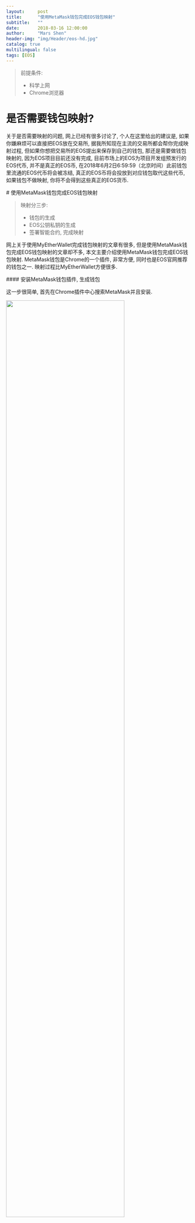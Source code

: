 ```yaml
---
layout:     post
title:      "使用MetaMask钱包完成EOS钱包映射"
subtitle:   ""
date:       2018-03-16 12:00:00
author:     "Mars Shen"
header-img: "img/Header/eos-hd.jpg"
catalog: true
multilingual: false
tags: [EOS]
---
```


<blockquote>前提条件:
	<ul>
		<li>科学上网</li>
		<li>Chrome浏览器</li>
	</ul>
</blockquote>

# 是否需要钱包映射?
<p>
	关于是否需要映射的问题, 网上已经有很多讨论了, 个人在这里给出的建议是, 如果你嫌麻烦可以直接把EOS放在交易所, 据我所知现在主流的交易所都会帮你完成映射过程, 但如果你想把交易所的EOS提出来保存到自己的钱包, 那还是需要做钱包映射的, 因为EOS项目目前还没有完成, 目前市场上的EOS为项目开发组预发行的EOS代币, 并不是真正的EOS币, 在2018年6月2日6:59:59（北京时间）此前钱包里流通的EOS代币将会被冻结, 真正的EOS币将会投放到对应钱包取代这些代币, 如果钱包不做映射, 你将不会得到这些真正的EOS货币.
</p>
# 使用MetaMask钱包完成EOS钱包映射
<blockquote>映射分三步:
	<ul>
		<li>钱包的生成</li>
		<li>EOS公钥私钥的生成</li>
		<li>签署智能合约, 完成映射</li>
	</ul>
</blockquote>
<p>
	网上关于使用MyEtherWallet完成钱包映射的文章有很多, 但是使用MetaMask钱包完成EOS钱包映射的文章却不多, 本文主要介绍使用MetaMask钱包完成EOS钱包映射. MetaMask钱包是Chrome的一个插件, 非常方便, 同时也是EOS官网推荐的钱包之一. 映射过程比MyEtherWallet方便很多.
</p>
#### 安装MetaMask钱包插件, 生成钱包
<p>
	这一步很简单, 首先在Chrome插件中心搜索MetaMask并且安装. 
</p>
<img src="{{ site.baseurl }}/img/EOSMapping/metamask.png" width="80%" heigh="80%">
<p>
	打开这个插件. 点击接受协议, 第二次协议出现时, 需要将协议滚到最下面接受按钮才会亮:
</p>
<img src="{{ site.baseurl }}/img/EOSMapping/metamaskstep1.png" width="60%" heigh="60%">
<p>
	创建一个新密码, 这个密码是用来登陆本地钱包账户的, 请牢记:
</p>
<img src="{{ site.baseurl }}/img/EOSMapping/metamaskstep2.png" width="60%" heigh="60%">
<p>
	他会给你12个英文单词, 找个安全的地方记好这12个单词, 因为这是唯一恢复你钱包的方法, 完了之后点击<code>I'VE COPIED IT SOMEWHERE SAFE</code>进入下一步:
</p>
<img src="{{ site.baseurl }}/img/EOSMapping/metamaskstep3.png" width="60%" heigh="60%">
<p>
	至此钱包部分就已经完成了, 你可以自己探索下这个钱包, 找到钱包的私钥保存好, 不要泄露.
</p>
#### EOS公钥私钥的生成
<p>
	这一步网上有很多工具可以一键生成EOS公钥和私钥, 但我没用过, 所以这里说的是官网生成方法, 首先进入EOS官网, 点击GOT. 注意这个按钮必须科学上网才能点, 因为EOS规定美国公民和中国公民无法参加这个EOS项目, 所以你得找个不是美国以及中国的ip才能点这个按钮.
</p>
<img src="{{ site.baseurl }}/img/EOSMapping/geteos.png" width="90%" heigh="90%">
<p>
	勾选所有选项, 进入下一页, 找到<code>Participation Instructions</code>选择<code>REGISTER</code>:
</p>
<img src="{{ site.baseurl }}/img/EOSMapping/regbutton.png" width="90%" heigh="90%">
<p>
	选择<code>METAMASK</code>, 打开你的Chrome MetaMask插件, 然后在网页上点击<code>EOS token distribution</code>按钮:
</p>
<img src="{{ site.baseurl }}/img/EOSMapping/regmaskinfo.png" width="90%" heigh="90%">
<p>
	这里页面上左边一栏从上到下分别是合约地址,你钱包的地址,以后映射完你EOS公钥的地址,EOS余额. 然后点击<code>REGISTER EOS KEY</code>按钮, 系统会生成一对新的EOS公钥和私钥, 请牢记你的公钥和私钥, 特别是私钥, 不要给别人, 自己妥善保管:
</p>
<img src="{{ site.baseurl }}/img/EOSMapping/RegisterEOSkey.png" width="90%" heigh="90%">
<p>
	妥善处置好你的私钥后, 将私钥填入确认框, 点击下一步:
</p>
#### 签署智能合约, 完成映射
<p>
	当点击下一步以后, 系统会自动生成一个智能合约, 签署智能合约的过程就类似于一次交易, 需要一定的GAS, 也就是一定数量的ETH才能完成, 如果你没有ETH, 请先冲ETH进入你的钱包:
</p>
<img src="{{ site.baseurl }}/img/EOSMapping/signcontract.png" width="70%" heigh="70%">
<p>
	点击提交, 完成智能合约签署, 签署过程的时间由你给的GAS决定, 给的GAS越大, 处理起来越快, 我这里给了1GWEI, 处理了大概一晚上.
</p>
<p>
	如果想看进度, 可以点击MetaMask右上角三个点, 查看账户信息:
</p>
<img src="{{ site.baseurl }}/img/EOSMapping/viewaccount.png" width="70%" heigh="70%">
<p>
	这个页面可以看到详细的账户信息, 可以看到交易现在的状态:
</p>
<img src="{{ site.baseurl }}/img/EOSMapping/accountinfo.png" width="100%" heigh="100%">
<p>
	智能合约签署完成, 一般也就意味着映射的完成, 如何查看自己映射成功呢? 在刚才注册的网页, 也就是<code>EOS token distribution</code>页面上, 如果之前为空的EOS public key一项变成了你刚才生成的EOS公钥, 那就说明钱包与EOS公网已经完成映射.
</p>



